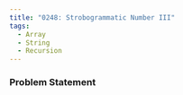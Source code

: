 ```yaml
---
title: "0248: Strobogrammatic Number III"
tags:
  - Array
  - String
  - Recursion
---
```

### Problem Statement

